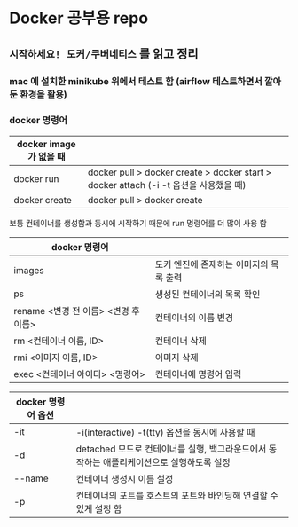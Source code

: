 # Docker 공부용 repo

## `시작하세요! 도커/쿠버네티스` 를 읽고 정리  
  

### mac 에 설치한 minikube 위에서 테스트 함 (airflow 테스트하면서 깔아둔 환경을 활용)


### docker 명령어

|docker image가 없을 때| |
|----------|------------|
|docker run    | docker pull > docker create > docker start > docker attach (-i -t 옵션을 사용했을 때)  |
|docker create | docker pull > docker create |

보통 컨테이너를 생성함과 동시에 시작하기 때문에 run 명령어를 더 많이 사용 함  

|docker 명령어 | |
|----|----|
|images | 도커 엔진에 존재하는 이미지의 목록 출력|
|ps | 생성된 컨테이너의 목록 확인|
|rename <변경 전 이름> <변경 후 이름>| 컨테이너의 이름 변경|
|rm <컨테이너 이름, ID>| 컨테이너 삭제 |
|rmi <이미지 이름, ID>| 이미지 삭제 |
|exec <컨테이너 아이디> <명령어> | 컨테이너에 명령어 입력

|docker 명령어 옵션| |
|----|----|
| -it | -i(interactive) -t(tty) 옵션을 동시에 사용할 때|
| -d | detached 모드로 컨테이너를 실행, 백그라운드에서 동작하는 애플리케이션으로 실행하도록 설정|
| --name | 컨테이너 생성시 이름 설정|
| -p | 컨테이너의 포트를 호스트의 포트와 바인딩해 연결할 수 있게 설정 함|


